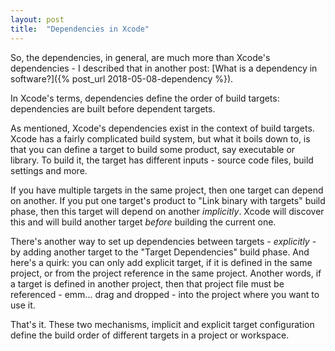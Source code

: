 ```yaml
---
layout: post
title:  "Dependencies in Xcode"
---
```


So, the dependencies, in general, are much more than Xcode's dependencies - I described that in another post: [What is a dependency in software?]({% post_url 2018-05-08-dependency %}).

In Xcode's terms, dependencies define the order of build targets: dependencies are built before dependent targets.

As mentioned, Xcode's dependencies exist in the context of build targets. Xcode has a fairly complicated build system, but what it boils down to, is that you can define a target to build some product, say executable or library. To build it, the target has different inputs - source code files, build settings and more. 

If you have multiple targets in the same project, then one target can depend on another. If you put one target's product to "Link binary with targets" build phase, then this target will depend on another _implicitly_. Xcode will discover this and will build another target _before_ building the current one. 

There's another way to set up dependencies between targets - _explicitly_ - by adding another target to the "Target Dependencies" build phase. And here's a quirk: you can only add explicit target, if it is defined in the same project, or from the project reference in the same project. Another words, if a target is defined in another project, then that project file must be referenced - emm... drag and dropped - into the project where you want to use it.

That's it. These two mechanisms, implicit and explicit target configuration define the build order of different targets in a project or workspace. 
